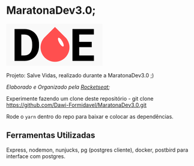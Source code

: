 # MaratonaDev3.0;

![](https://github.com/Dawi-Formidavel/MaratonaDev3.0/blob/master/MaratonaDev3/logo.png)


Projeto: Salve Vidas, realizado durante a MaratonaDev3.0 ;)



<i>Elaborado e Organizado pela [Rocketseat](https://rocketseat.com.br/);</i>



Experimente fazendo um clone deste repositório - git clone https://github.com/Dawi-Formidavel/MaratonaDev3.0.git



Rode o ```yarn``` dentro do repo para baixar e colocar as dependências.


## Ferramentas Utilizadas


Express, nodemon, nunjucks, pg (postgres cliente), docker, postbird para interface com postgres.




